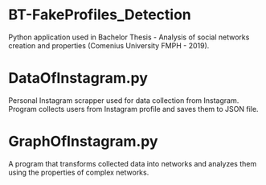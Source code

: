 # BT-FakeProfiles_Detection

Python application used in Bachelor Thesis - Analysis of social networks creation and properties (Comenius University FMPH - 2019).

# DataOfInstagram.py 
Personal Instagram scrapper used for data collection from Instagram. Program collects users from Instagram profile and saves them to JSON file. 

# GraphOfInstagram.py 
A program that transforms collected data into networks and analyzes them using the properties of complex networks.
